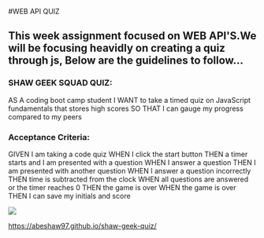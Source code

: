 #WEB API QUIZ

## This week assignment focused on WEB API'S.We will be focusing heavidly on creating a quiz through js, Below are the guidelines to follow...

### SHAW GEEK SQUAD QUIZ:

AS A coding boot camp student
I WANT to take a timed quiz on JavaScript fundamentals that stores high scores
SO THAT I can gauge my progress compared to my peers


### Acceptance Criteria:

GIVEN I am taking a code quiz
WHEN I click the start button
THEN a timer starts and I am presented with a question
WHEN I answer a question
THEN I am presented with another question
WHEN I answer a question incorrectly
THEN time is subtracted from the clock
WHEN all questions are answered or the timer reaches 0
THEN the game is over
WHEN the game is over
THEN I can save my initials and score

![](assets/img/picture.png)

https://abeshaw97.github.io/shaw-geek-quiz/
